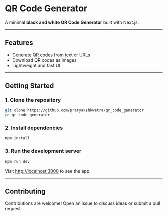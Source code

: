 # QR Code Generator

A minimal **black and white QR Code Generator** built with Next.js.

---

## Features

* Generate QR codes from text or URLs
* Download QR codes as images
* Lightweight and fast UI

---

## Getting Started

### 1. Clone the repository

```bash
git clone https://github.com/pratyakshkwatra/qr_code_generator
cd qr_code_generator
```

### 2. Install dependencies

```bash
npm install
```

### 3. Run the development server

```bash
npm run dev
```

Visit [http://localhost:3000](http://localhost:3000) to see the app.

---

## Contributing

Contributions are welcome! Open an issue to discuss ideas or submit a pull request.
